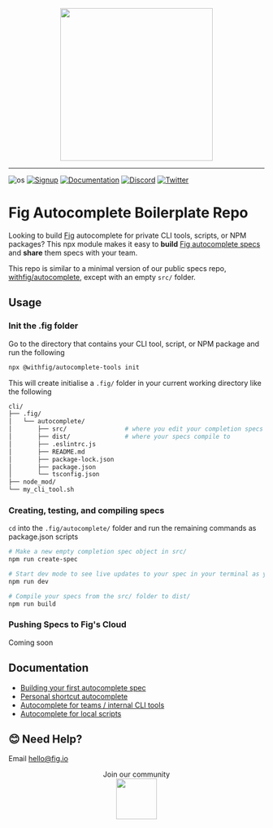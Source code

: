 <p align="center">
    <img width="300" src="https://github.com/withfig/fig/blob/main/static/FigBanner.png?raw=true"/>
</p>

---

![os](https://img.shields.io/badge/os-%20macOS-light)
[![Signup](https://img.shields.io/badge/signup-private%20beta-blueviolet)](https://fig.io?ref=github_autocomplete)
[![Documentation](https://img.shields.io/badge/documentation-black)](https://fig.io/docs/)
[![Discord](https://img.shields.io/discord/837809111248535583?color=768ad4&label=discord)](https://fig.io/community)
[![Twitter](https://img.shields.io/twitter/follow/fig.svg?style=social&label=Follow)](https://twitter.com/intent/follow?screen_name=fig)


# Fig Autocomplete Boilerplate Repo

Looking to build [Fig](https://fig.io) autocomplete for private CLI tools, scripts, or NPM packages? This npx module makes it easy to **build** [Fig autocomplete specs](https://fig.io/docs) and **share** them specs with your team.

This repo is similar to a minimal version of our public specs repo,
[withfig/autocomplete](https://github.com/withfig/autocomplete), except with an empty `src/` folder.



## Usage

### Init the .fig folder

Go to the directory that contains your CLI tool, script, or NPM package and run the following

```bash
npx @withfig/autocomplete-tools init
```
This will create initialise a `.fig/` folder in your current working directory like the following
```bash
cli/
├── .fig/
│   └── autocomplete/
│       ├── src/                # where you edit your completion specs
│       ├── dist/               # where your specs compile to
│       ├── .eslintrc.js
│       ├── README.md
│       ├── package-lock.json
│       ├── package.json
│       └── tsconfig.json
├── node_mod/
└── my_cli_tool.sh
```

### Creating, testing, and compiling specs

`cd` into the `.fig/autocomplete/` folder and run the remaining commands as package.json scripts

```bash
# Make a new empty completion spec object in src/ 
npm run create-spec

# Start dev mode to see live updates to your spec in your terminal as you edit.
npm run dev

# Compile your specs from the src/ folder to dist/
npm run build
```

### Pushing Specs to Fig's Cloud
Coming soon



## Documentation

- [Building your first autocomplete spec](https://fig.io/docs/)
- [Personal shortcut autocomplete](https://fig.io/docs/tutorials/visual-shortcuts)
- [Autocomplete for teams / internal CLI tools](https://fig.io/docs/tutorials/building-internal-clis)
- [Autocomplete for local scripts](https://fig.io/docs/tutorials/autocomplete-for-internal-scripts)



## 😊 Need Help?

Email [hello@fig.io](mailto:hello@fig.io)

<p align="center">
    Join our community
<br/>
<a href="https://fig.io/community">
    <img src="http://fig.io/icons/discord-logo-square.png" width="80px" height="80px" /> 
</a>
</p>
